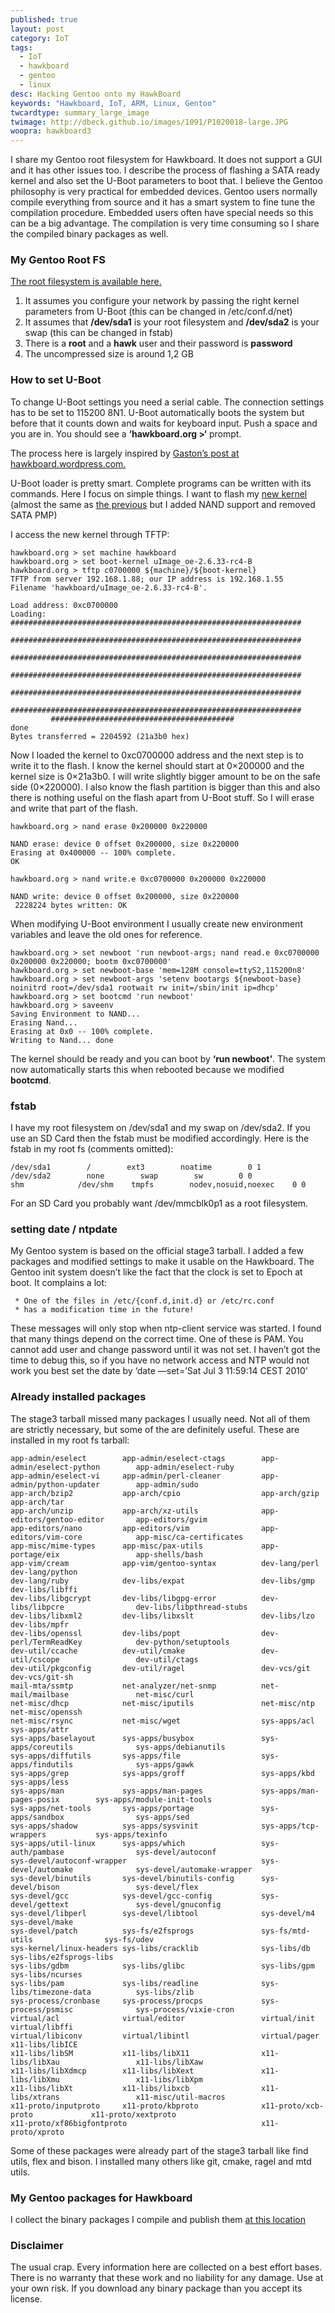 ```yaml
---
published: true
layout: post
category: IoT
tags: 
  - IoT
  - hawkboard
  - gentoo
  - linux
desc: Hacking Gentoo onto my HawkBoard
keywords: "Hawkboard, IoT, ARM, Linux, Gentoo"
twcardtype: summary_large_image 
twimage: http://dbeck.github.io/images/1091/P1020018-large.JPG
woopra: hawkboard3
---
```


I share my Gentoo root filesystem for Hawkboard. It does not support a GUI and it has other issues too. I describe the process of flashing a SATA ready kernel and also set the U-Boot parameters to boot that. I believe the Gentoo philosophy is very practical for embedded devices. Gentoo users normally compile everything from source and it has a smart system to fine tune the compilation procedure. Embedded users often have special needs so this can be a big advantage. The compilation is very time consuming so I share the compiled binary packages as well.

### My Gentoo Root FS

[The root filesystem is available here.](http://dbeck.beckground.hu/gentoo/hawkboard-goodies/gentoo-rootfs-100710.tar.bz2)

1.  It assumes you configure your network by passing the right kernel parameters from U-Boot (this can be changed in /etc/conf.d/net)
2.  It assumes that **/dev/sda1** is your root filesystem and **/dev/sda2** is your swap (this can be changed in fstab)
3.  There is a **root** and a **hawk** user and their password is **password**
4.  The uncompressed size is around 1,2 GB

### How to set U-Boot

To change U-Boot settings you need a serial cable. The connection settings has to be set to 115200 8N1\. U-Boot automatically boots the system but before that it counts down and waits for keyboard input. Push a space and you are in. You should see a **‘hawkboard.org >‘** prompt.

The process here is largely inspired by [Gaston’s post at hawkboard.wordpress.com.](http://hawkboard.wordpress.com/2010/05/18/ymodem-transfer-of-the-uimage-file-on-hawkboard-by-gaston/)

U-Boot loader is pretty smart. Complete programs can be written with its commands. Here I focus on simple things. I want to flash my [new kernel](http://dbeck.beckground.hu/gentoo/hawkboard-goodies/uImage_oe-2.6.33-rc4-B) (almost the same as [the previous](http://dbeck.beckground.hu/articles/2010/07/03/hawkboard-part-2-gentoo-sata-ti/) but I added NAND support and removed SATA PMP)

I access the new kernel through TFTP:

```
hawkboard.org > set machine hawkboard
hawkboard.org > set boot-kernel uImage_oe-2.6.33-rc4-B
hawkboard.org > tftp c0700000 ${machine}/${boot-kernel}
TFTP from server 192.168.1.88; our IP address is 192.168.1.55
Filename 'hawkboard/uImage_oe-2.6.33-rc4-B'.

Load address: 0xc0700000
Loading: #################################################################
         #################################################################
         #################################################################
         #################################################################
         #################################################################
         #################################################################
         #########################################
done
Bytes transferred = 2204592 (21a3b0 hex)

```

Now I loaded the kernel to 0xc0700000 address and the next step is to write it to the flash. I know the kernel should start at 0×200000 and the kernel size is 0×21a3b0\. I will write slightly bigger amount to be on the safe side (0×220000). I also know the flash partition is bigger than this and also there is nothing useful on the flash apart from U-Boot stuff. So I will erase and write that part of the flash.

```
hawkboard.org > nand erase 0x200000 0x220000

NAND erase: device 0 offset 0x200000, size 0x220000
Erasing at 0x400000 -- 100% complete.
OK

hawkboard.org > nand write.e 0xc0700000 0x200000 0x220000

NAND write: device 0 offset 0x200000, size 0x220000
 2228224 bytes written: OK
```

When modifying U-Boot environment I usually create new environment variables and leave the old ones for reference.

```
hawkboard.org > set newboot 'run newboot-args; nand read.e 0xc0700000 0x200000 0x220000; bootm 0xc0700000'
hawkboard.org > set newboot-base 'mem=128M console=ttyS2,115200n8'
hawkboard.org > set newboot-args 'setenv bootargs ${newboot-base} noinitrd root=/dev/sda1 rootwait rw init=/sbin/init ip=dhcp'
hawkboard.org > set bootcmd 'run newboot'
hawkboard.org > saveenv
Saving Environment to NAND...
Erasing Nand...
Erasing at 0x0 -- 100% complete.
Writing to Nand... done
```

The kernel should be ready and you can boot by **‘run newboot’**. The system now automatically starts this when rebooted because we modified **bootcmd**.

### fstab

I have my root filesystem on /dev/sda1 and my swap on /dev/sda2\. If you use an SD Card then the fstab must be modified accordingly. Here is the fstab in my root fs (comments omitted):

```
/dev/sda1        /        ext3        noatime        0 1
/dev/sda2        none        swap        sw        0 0
shm            /dev/shm    tmpfs        nodev,nosuid,noexec    0 0
```

For an SD Card you probably want /dev/mmcblk0p1 as a root filesystem.

### setting date / ntpdate

My Gentoo system is based on the official stage3 tarball. I added a few packages and modified settings to make it usable on the Hawkboard. The Gentoo init system doesn’t like the fact that the clock is set to Epoch at boot. It complains a lot:

```
 * One of the files in /etc/{conf.d,init.d} or /etc/rc.conf
 * has a modification time in the future!
```

These messages will only stop when ntp-client service was started. I found that many things depend on the correct time. One of these is PAM. You cannot add user and change password until it was not set. I haven’t got the time to debug this, so if you have no network access and NTP would not work you best set the date by ‘date —set=’Sat Jul 3 11:59:14 CEST 2010’

### Already installed packages

The stage3 tarball missed many packages I usually need. Not all of them are strictly necessary, but some of the are definitely useful. These are installed in my root fs tarball:

```
app-admin/eselect        app-admin/eselect-ctags        app-admin/eselect-python        app-admin/eselect-ruby
app-admin/eselect-vi     app-admin/perl-cleaner         app-admin/python-updater        app-admin/sudo
app-arch/bzip2           app-arch/cpio                  app-arch/gzip                   app-arch/tar
app-arch/unzip           app-arch/xz-utils              app-editors/gentoo-editor       app-editors/gvim
app-editors/nano         app-editors/vim                app-editors/vim-core            app-misc/ca-certificates
app-misc/mime-types      app-misc/pax-utils             app-portage/eix                 app-shells/bash
app-vim/cream            app-vim/gentoo-syntax          dev-lang/perl                   dev-lang/python
dev-lang/ruby            dev-libs/expat                 dev-libs/gmp                    dev-libs/libffi
dev-libs/libgcrypt       dev-libs/libgpg-error          dev-libs/libpcre                dev-libs/libpthread-stubs
dev-libs/libxml2         dev-libs/libxslt               dev-libs/lzo                    dev-libs/mpfr
dev-libs/openssl         dev-libs/popt                  dev-perl/TermReadKey            dev-python/setuptools
dev-util/ccache          dev-util/cmake                 dev-util/cscope                 dev-util/ctags
dev-util/pkgconfig       dev-util/ragel                 dev-vcs/git                     dev-vcs/git-sh
mail-mta/ssmtp           net-analyzer/net-snmp          net-mail/mailbase               net-misc/curl
net-misc/dhcp            net-misc/iputils               net-misc/ntp                    net-misc/openssh
net-misc/rsync           net-misc/wget                  sys-apps/acl                    sys-apps/attr
sys-apps/baselayout      sys-apps/busybox               sys-apps/coreutils              sys-apps/debianutils
sys-apps/diffutils       sys-apps/file                  sys-apps/findutils              sys-apps/gawk
sys-apps/grep            sys-apps/groff                 sys-apps/kbd                    sys-apps/less
sys-apps/man             sys-apps/man-pages             sys-apps/man-pages-posix        sys-apps/module-init-tools
sys-apps/net-tools       sys-apps/portage               sys-apps/sandbox                sys-apps/sed
sys-apps/shadow          sys-apps/sysvinit              sys-apps/tcp-wrappers           sys-apps/texinfo
sys-apps/util-linux      sys-apps/which                 sys-auth/pambase                sys-devel/autoconf
sys-devel/autoconf-wrapper                              sys-devel/automake              sys-devel/automake-wrapper
sys-devel/binutils       sys-devel/binutils-config      sys-devel/bison                 sys-devel/flex
sys-devel/gcc            sys-devel/gcc-config           sys-devel/gettext               sys-devel/gnuconfig
sys-devel/libperl        sys-devel/libtool              sys-devel/m4                    sys-devel/make
sys-devel/patch          sys-fs/e2fsprogs               sys-fs/mtd-utils                sys-fs/udev
sys-kernel/linux-headers sys-libs/cracklib              sys-libs/db                     sys-libs/e2fsprogs-libs
sys-libs/gdbm            sys-libs/glibc                 sys-libs/gpm                    sys-libs/ncurses
sys-libs/pam             sys-libs/readline              sys-libs/timezone-data          sys-libs/zlib
sys-process/cronbase     sys-process/procps             sys-process/psmisc              sys-process/vixie-cron
virtual/acl              virtual/editor                 virtual/init                    virtual/libffi
virtual/libiconv         virtual/libintl                virtual/pager                   x11-libs/libICE
x11-libs/libSM           x11-libs/libX11                x11-libs/libXau                 x11-libs/libXaw
x11-libs/libXdmcp        x11-libs/libXext               x11-libs/libXmu                 x11-libs/libXpm
x11-libs/libXt           x11-libs/libxcb                x11-libs/xtrans                 x11-misc/util-macros
x11-proto/inputproto     x11-proto/kbproto              x11-proto/xcb-proto             x11-proto/xextproto
x11-proto/xf86bigfontproto                              x11-proto/xproto 
```

Some of these packages were already part of the stage3 tarball like find utils, flex and bison. I installed many others like git, cmake, ragel and mtd utils.

### My Gentoo packages for Hawkboard

I collect the binary packages I compile and publish them [at this location](http://dbeck.beckground.hu/gentoo/hawkboard-packages/)

### Disclaimer

The usual crap. Every information here are collected on a best effort bases. There is no warranty that these work and no liability for any damage. Use at your own risk. If you download any binary package than you accept its license.

